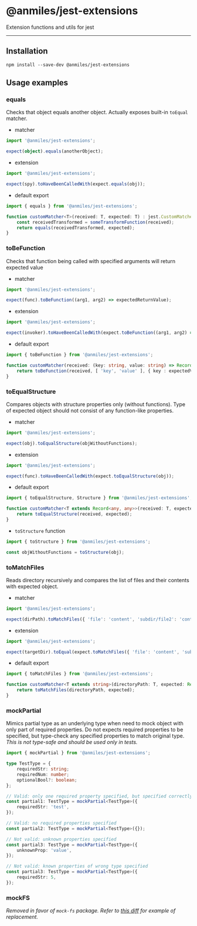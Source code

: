 # @anmiles/jest-extensions

Extension functions and utils for jest

----

## Installation

`npm install --save-dev @anmiles/jest-extensions`

## Usage examples

### equals
Checks that object equals another object. Actually exposes built-in `toEqual` matcher.

* matcher
```ts
import '@anmiles/jest-extensions';

expect(object).equals(anotherObject);
```

* extension
```ts
import '@anmiles/jest-extensions';

expect(spy).toHaveBeenCalledWith(expect.equals(obj));
```

* default export
```ts
import { equals } from '@anmiles/jest-extensions';

function customMatcher<T>(received: T, expected: T) : jest.CustomMatcherResult {
	const receivedTransformed = someTransformFunction(received);
	return equals(receivedTransformed, expected);
}
```

### toBeFunction
Checks that function being called with specified arguments will return expected value

* matcher
```ts
import '@anmiles/jest-extensions';

expect(func).toBeFunction((arg1, arg2) => expectedReturnValue);
```

* extension
```ts
import '@anmiles/jest-extensions';

expect(invoker).toHaveBeenCalledWith(expect.toBeFunction((arg1, arg2) => expectedReturnValue));
```

* default export
```ts
import { toBeFunction } from '@anmiles/jest-extensions';

function customMatcher(received: (key: string, value: string) => Record<string, string>, expectedValue: string) : jest.CustomMatcherResult {
	return toBeFunction(received, [ 'key', 'value' ], { key : expectedValue });
}
```

### toEqualStructure
Compares objects with structure properties only (without functions). Type of expected object should not consist of any function-like properties.

* matcher
```ts
import '@anmiles/jest-extensions';

expect(obj).toEqualStructure(objWithoutFunctions);
```

* extension
```ts
import '@anmiles/jest-extensions';

expect(func).toHaveBeenCalledWith(expect.toEqualStructure(obj));
```

* default export
```ts
import { toEqualStructure, Structure } from '@anmiles/jest-extensions';

function customMatcher<T extends Record<any, any>>(received: T, expected: Structure<T>) : jest.CustomMatcherResult {
	return toEqualStructure(received, expected);
}
```

* `toStructure` function
```ts
import { toStructure } from '@anmiles/jest-extensions';

const objWithoutFunctions = toStructure(obj);
```

### toMatchFiles
Reads directory recursively and compares the list of files and their contents with expected object.

* matcher
```ts
import '@anmiles/jest-extensions';

expect(dirPath).toMatchFiles({ 'file': 'content', 'subdir/file2': 'content2' });
```

* extension
```ts
import '@anmiles/jest-extensions';

expect(targetDir).toEqual(expect.toMatchFiles({ 'file': 'content', 'subdir/file2': 'content2' }));
```

* default export
```ts
import { toMatchFiles } from '@anmiles/jest-extensions';

function customMatcher<T extends string>(directoryPath: T, expected: Record<T, string>): jest.CustomMatcherResult {
	return toMatchFiles(directoryPath, expected);
}
```

### mockPartial
Mimics partial type as an underlying type when need to mock object with only part of required properties.
Do not expects required properties to be specified, but type-check any specified properties to match original type.
_This is not type-safe and should be used only in tests._

```ts
import { mockPartial } from '@anmiles/jest-extensions';

type TestType = {
	requiredStr: string;
	requiredNum: number;
	optionalBool?: boolean;
};

// Valid: only one required property specified, but specified correctly
const partial1: TestType = mockPartial<TestType>({
	requiredStr: 'test',
});

// Valid: no required properties specified
const partial2: TestType = mockPartial<TestType>({});

// Not valid: unknown properties specified
const partial3: TestType = mockPartial<TestType>({
	unknownProp: 'value',
});

// Not valid: known properties of wrong type specified 
const partial3: TestType = mockPartial<TestType>({
	requiredStr: 5,
});
```

### mockFS
_Removed in favor of `mock-fs` package._
_Refer to [this diff](https://github.com/anmiles/prototypes/commit/db74a55b223169b99284aa4ff27c7adf1629ff1b#diff-bbb8ca3bbb668a3e236b87fda1f06d7a41dbeed055dbfe6bf1892d7f4fefe49eL433) for example of replacement._
